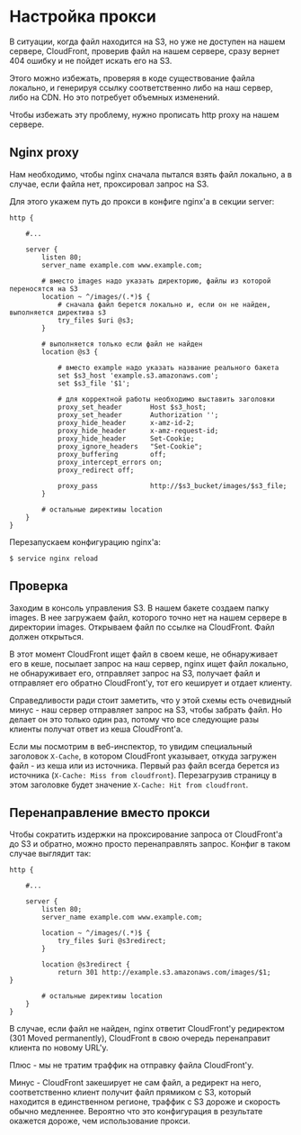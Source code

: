 # Настройка прокси

В ситуации, когда файл находится на S3, но уже не доступен на нашем сервере, CloudFront, проверив файл на нашем сервере, сразу вернет 404 ошибку и не пойдет искать его на S3.

Этого можно избежать, проверяя в коде существование файла локально, и генерируя ссылку соответственно либо на наш сервер, либо на CDN. Но это потребует объемных изменений.

Чтобы избежать эту проблему, нужно прописать http proxy на нашем сервере.

## Nginx proxy

Нам необходимо, чтобы nginx сначала пытался взять файл локально, а в случае, если файла нет, проксировал запрос на S3.

Для этого укажем путь до прокси в конфиге nginx'а в секции server:

```
http {

	#...
	
	server {
		listen 80;
		server_name example.com www.example.com;
		
		# вместо images надо указать директорию, файлы из которой переносятся на S3
		location ~ ^/images/(.*)$ {
			# сначала файл берется локально и, если он не найден, выполняется директива s3
			try_files $uri @s3;
		}
		
		# выполняется только если файл не найден
		location @s3 {
		
			# вместо example надо указать название реального бакета
			set $s3_host 'example.s3.amazonaws.com';
			set $s3_file '$1';
			
			# для корректной работы необходимо выставить заголовки
			proxy_set_header       Host $s3_host;
			proxy_set_header       Authorization '';
			proxy_hide_header      x-amz-id-2;
			proxy_hide_header      x-amz-request-id;
			proxy_hide_header      Set-Cookie;
			proxy_ignore_headers   "Set-Cookie";
			proxy_buffering        off;
			proxy_intercept_errors on;
			proxy_redirect off;
			
			proxy_pass             http://$s3_bucket/images/$s3_file;
		}
		
		# остальные директивы location
	}
}
```

Перезапускаем конфигурацию nginx'а:

```
$ service nginx reload
```

## Проверка

Заходим в консоль управления S3. В нашем бакете создаем папку images. В нее загружаем файл, которого точно нет на нашем сервере в директории images. Открываем файл по ссылке на CloudFront. Файл должен открыться.

В этот момент CloudFront ищет файл в своем кеше, не обнаруживает его в кеше, посылает запрос на наш сервер, nginx ищет файл локально, не обнаруживает его, отправляет запрос на S3, получает файл и отправляет его обратно CloudFront'у, тот его кеширует и отдает клиенту.

Справедливости ради стоит заметить, что у этой схемы есть очевидный минус - наш сервер отправляет запрос на S3, чтобы забрать файл. Но делает он это только один раз, потому что все следующие разы клиенты получат ответ из кеша CloudFront'а.

Если мы посмотрим в веб-инспектор, то увидим специальный заголовок `X-Cache`, в котором CloudFront указывает, откуда загружен файл - из кеша или из источника. Первый раз файл всегда берется из источника (`X-Cache: Miss from cloudfront`). Перезагрузив страницу в этом заголовке будет значение `X-Cache: Hit from cloudfront`.

## Перенаправление вместо прокси

Чтобы сократить издержки на проксирование запроса от CloudFront'а до S3 и обратно, можно просто перенаправлять запрос. Конфиг в таком случае выглядит так:

```
http {

	#...
	
	server {
		listen 80;
		server_name example.com www.example.com;
		
		location ~ ^/images/(.*)$ {
			try_files $uri @s3redirect;
		}
		
		location @s3redirect {
			return 301 http://example.s3.amazonaws.com/images/$1;		}
		
		# остальные директивы location
	}
}
```

В случае, если файл не найден, nginx ответит CloudFront'у редиректом (301 Moved permanently), CloudFront в свою очередь перенаправит клиента по новому URL'у.

Плюс - мы не тратим траффик на отправку файла CloudFront'у.

Минус - CloudFront закеширует не сам файл, а редирект на него, соответственно клиент получит файл прямиком с S3, который находится в единственном регионе, траффик с S3 дороже и скорость обычно медленнее. Вероятно что это конфигурация в результате окажется дороже, чем использование прокси.